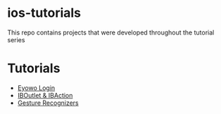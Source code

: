 # ios-tutorials
This repo contains projects that were developed throughout the tutorial series

# Tutorials
- [Eyowo Login](https://github.com/EMacco/ios-tutorials/tree/Eyowo-Login)
- [IBOutlet & IBAction](https://github.com/EMacco/ios-tutorials/tree/IBOutlet-IBAction)
- [Gesture Recognizers](https://github.com/EMacco/ios-tutorials/tree/gesture-recognizers)

